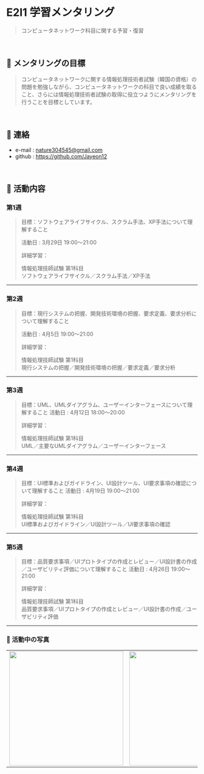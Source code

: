# E2I1 学習メンタリング
>コンピュータネットワーク科目に関する予習・復習

</br>

## :pushpin: メンタリングの目標
>コンピュータネットワークに関する情報処理技術者試験（韓国の資格）の問題を勉強しながら、コンピュータネットワークの科目で良い成績を取ること、さらには情報処理技術者試験の取得に役立つようにメンタリングを行うことを目標としています。

</br>

## :pushpin: 連絡
- e-mail : nature304545@gmail.com
- github : https://github.com/Jayeon12

</br>

## :pushpin: 活動内容
### 第1週
>目標：ソフトウェアライフサイクル、スクラム手法、XP手法について理解すること 
>
>活動日 : 3月29日 19:00〜21:00  
>  
>詳細学習：
>
>情報処理技師試験 第1科目   
>ソフトウェアライフサイクル／スクラム手法／XP手法
>  

---

### 第2週
>目標：現行システムの把握、開発技術環境の把握、要求定義、要求分析について理解すること
>
>活動日 : 4月5日 19:00〜21:00  
>  
>詳細学習：
>
>情報処理技師試験 第1科目   
>現行システムの把握／開発技術環境の把握／要求定義／要求分析  
>  

---

### 第3週
> 目標：UML、UMLダイアグラム、ユーザーインターフェースについて理解すること
>活動日 : 4月12日 18:00〜20:00 
>  
>詳細学習：
>
>情報処理技師試験 第1科目   
>UML／主要なUMLダイアグラム／ユーザーインターフェース
>
>

---

### 第4週
>目標：UI標準およびガイドライン、UI設計ツール、UI要求事項の確認について理解すること
>活動日 : 4月19日 19:00〜21:00
>  
>詳細学習：
>
>情報処理技師試験 第1科目   
>UI標準およびガイドライン／UI設計ツール／UI要求事項の確認
>
>

---


### 第5週
>目標：品質要求事項／UIプロトタイプの作成とレビュー／UI設計書の作成／ユーザビリティ評価について理解すること
>活動日 : 4月26日 19:00〜21:00 
>  
>詳細学習：
> 
>情報処理技師試験 第1科目   
>品質要求事項／UIプロトタイプの作成とレビュー／UI設計書の作成／ユーザビリティ評価
>

---


### 👋 活動中の写真

<table>
  <tbody>
    <tr>
      <td>
        <a href="https://youtu.be/BYKYpyyJfKU" title="판타스틱4조 - 머신러닝기초 4주차 스터디영상">
          <img align="center" src="https://user-images.githubusercontent.com/68724828/186108751-0ad77c13-2115-4621-af8d-f4a11e5b3652.png" width="300" alt-text="판타스틱4조 - 머신러닝기초 4주차 스터디영상">
        </a>
      </td>
      <td>
        <a href="https://youtu.be/HR1b2hrxvbY" title="사오이십조 - DRF 5일차 스터디영상">
          <img align="center" src="https://user-images.githubusercontent.com/68724828/186109362-b40c300c-0906-4062-9bc3-8229e692af8e.png" width="300" alt-text="사오이십조 - DRF 5일차 스터디영상">
        </a>
      </td>
      <td>
        <a href="https://youtu.be/nXTzsSGfIbg" title="사오이십조 - 220624아침퀴즈 스터디영상">
        <img align="center" src="https://user-images.githubusercontent.com/68724828/186110013-b5c77cf3-0bbc-481a-897b-d3a30bc74be6.png" width="300" alt-text="사오이십조 - 220624아침퀴즈 스터디영상">
          </a>
      </td>
    </tr>
  </tbody>
</table>


<br />
<br />
